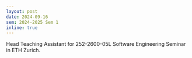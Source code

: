 ```yaml
---
layout: post
date: 2024-09-16
sem: 2024-2025 Sem 1
inline: true
---
```


Head Teaching Assistant for 252-2600-05L Software Engineering Seminar in ETH Zurich.